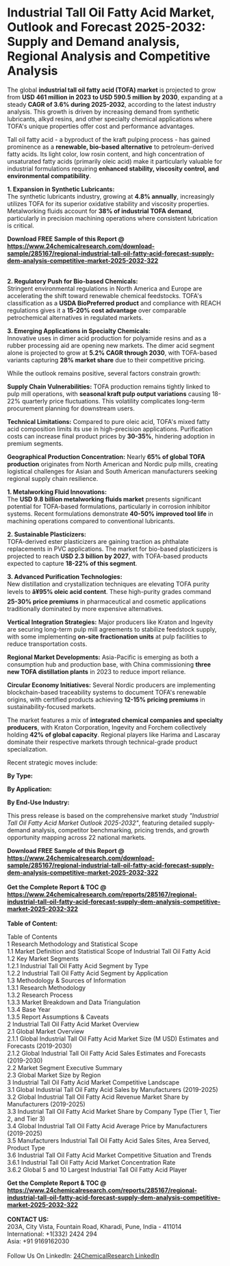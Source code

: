 <h1>Industrial Tall Oil Fatty Acid Market, Outlook and Forecast 2025-2032: Supply and Demand analysis, Regional Analysis and Competitive Analysis</h1><p>The global <strong>industrial tall oil fatty acid (TOFA) market</strong> is projected to grow from <strong>USD 461 million in 2023 to USD 590.5 million by 2030</strong>, expanding at a steady <strong>CAGR of 3.6% during 2025-2032</strong>, according to the latest industry analysis. This growth is driven by increasing demand from synthetic lubricants, alkyd resins, and other specialty chemical applications where TOFA's unique properties offer cost and performance advantages.</p><p>Tall oil fatty acid - a byproduct of the kraft pulping process - has gained prominence as a <strong>renewable, bio-based alternative</strong> to petroleum-derived fatty acids. Its light color, low rosin content, and high concentration of unsaturated fatty acids (primarily oleic acid) make it particularly valuable for industrial formulations requiring <strong>enhanced stability, viscosity control, and environmental compatibility</strong>.</p><p><strong>1. Expansion in Synthetic Lubricants:</strong><br>
The synthetic lubricants industry, growing at <strong>4.8% annually</strong>, increasingly utilizes TOFA for its superior oxidative stability and viscosity properties. Metalworking fluids account for <strong>38% of industrial TOFA demand</strong>, particularly in precision machining operations where consistent lubrication is critical.</p><div><b>Download FREE Sample of this Report @ 
            <a href="https://www.24chemicalresearch.com/download-sample/285167/regional-industrial-tall-oil-fatty-acid-forecast-supply-dem-analysis-competitive-market-2025-2032-322">
            https://www.24chemicalresearch.com/download-sample/285167/regional-industrial-tall-oil-fatty-acid-forecast-supply-dem-analysis-competitive-market-2025-2032-322</a></b></div><br><p><strong>2. Regulatory Push for Bio-based Chemicals:</strong><br>
Stringent environmental regulations in North America and Europe are accelerating the shift toward renewable chemical feedstocks. TOFA's classification as a <strong>USDA BioPreferred product</strong> and compliance with REACH regulations gives it a <strong>15-20% cost advantage</strong> over comparable petrochemical alternatives in regulated markets.</p><p><strong>3. Emerging Applications in Specialty Chemicals:</strong><br>
Innovative uses in dimer acid production for polyamide resins and as a rubber processing aid are opening new markets. The dimer acid segment alone is projected to grow at <strong>5.2% CAGR through 2030</strong>, with TOFA-based variants capturing <strong>28% market share</strong> due to their competitive pricing.</p><p>While the outlook remains positive, several factors constrain growth:</p><p><strong>Supply Chain Vulnerabilities:</strong> TOFA production remains tightly linked to pulp mill operations, with <strong>seasonal kraft pulp output variations</strong> causing 18-22% quarterly price fluctuations. This volatility complicates long-term procurement planning for downstream users.</p><p><strong>Technical Limitations:</strong> Compared to pure oleic acid, TOFA's mixed fatty acid composition limits its use in high-precision applications. Purification costs can increase final product prices by <strong>30-35%</strong>, hindering adoption in premium segments.</p><p><strong>Geographical Production Concentration:</strong> Nearly <strong>65% of global TOFA production</strong> originates from North American and Nordic pulp mills, creating logistical challenges for Asian and South American manufacturers seeking regional supply chain resilience.</p><p><strong>1. Metalworking Fluid Innovations:</strong><br>
The <strong>USD 9.8 billion metalworking fluids market</strong> presents significant potential for TOFA-based formulations, particularly in corrosion inhibitor systems. Recent formulations demonstrate <strong>40-50% improved tool life</strong> in machining operations compared to conventional lubricants.</p><p><strong>2. Sustainable Plasticizers:</strong><br>
TOFA-derived ester plasticizers are gaining traction as phthalate replacements in PVC applications. The market for bio-based plasticizers is projected to reach <strong>USD 2.3 billion by 2027</strong>, with TOFA-based products expected to capture <strong>18-22% of this segment</strong>.</p><p><strong>3. Advanced Purification Technologies:</strong><br>
New distillation and crystallization techniques are elevating TOFA purity levels to <strong>â¥95% oleic acid content</strong>. These high-purity grades command <strong>25-30% price premiums</strong> in pharmaceutical and cosmetic applications traditionally dominated by more expensive alternatives.</p><p><strong>Vertical Integration Strategies:</strong> Major producers like Kraton and Ingevity are securing long-term pulp mill agreements to stabilize feedstock supply, with some implementing <strong>on-site fractionation units</strong> at pulp facilities to reduce transportation costs.</p><p><strong>Regional Market Developments:</strong> Asia-Pacific is emerging as both a consumption hub and production base, with China commissioning <strong>three new TOFA distillation plants</strong> in 2023 to reduce import reliance.</p><p><strong>Circular Economy Initiatives:</strong> Several Nordic producers are implementing blockchain-based traceability systems to document TOFA's renewable origins, with certified products achieving <strong>12-15% pricing premiums</strong> in sustainability-focused markets.</p><p>The market features a mix of <strong>integrated chemical companies and specialty producers</strong>, with Kraton Corporation, Ingevity and Forchem collectively holding <strong>42% of global capacity</strong>. Regional players like Harima and Lascaray dominate their respective markets through technical-grade product specialization.</p><p>Recent strategic moves include:</p><p><strong>By Type:</strong></p><p><strong>By Application:</strong></p><p><strong>By End-Use Industry:</strong></p><p>This press release is based on the comprehensive market study <em>"Industrial Tall Oil Fatty Acid Market Outlook 2025-2032"</em>, featuring detailed supply-demand analysis, competitor benchmarking, pricing trends, and growth opportunity mapping across 22 national markets.</p><div><b>Download FREE Sample of this Report @ 
            <a href="https://www.24chemicalresearch.com/download-sample/285167/regional-industrial-tall-oil-fatty-acid-forecast-supply-dem-analysis-competitive-market-2025-2032-322">
            https://www.24chemicalresearch.com/download-sample/285167/regional-industrial-tall-oil-fatty-acid-forecast-supply-dem-analysis-competitive-market-2025-2032-322</a></b></div><br><div><b>Get the Complete Report & TOC @ 
            <a href="https://www.24chemicalresearch.com/reports/285167/regional-industrial-tall-oil-fatty-acid-forecast-supply-dem-analysis-competitive-market-2025-2032-322">
            https://www.24chemicalresearch.com/reports/285167/regional-industrial-tall-oil-fatty-acid-forecast-supply-dem-analysis-competitive-market-2025-2032-322</a></b></div><br>
            <b>Table of Content:</b><p>Table of Contents<br />
1 Research Methodology and Statistical Scope<br />
1.1 Market Definition and Statistical Scope of Industrial Tall Oil Fatty Acid<br />
1.2 Key Market Segments<br />
1.2.1 Industrial Tall Oil Fatty Acid Segment by Type<br />
1.2.2 Industrial Tall Oil Fatty Acid Segment by Application<br />
1.3 Methodology & Sources of Information<br />
1.3.1 Research Methodology<br />
1.3.2 Research Process<br />
1.3.3 Market Breakdown and Data Triangulation<br />
1.3.4 Base Year<br />
1.3.5 Report Assumptions & Caveats<br />
2 Industrial Tall Oil Fatty Acid Market Overview<br />
2.1 Global Market Overview<br />
2.1.1 Global Industrial Tall Oil Fatty Acid Market Size (M USD) Estimates and Forecasts (2019-2030)<br />
2.1.2 Global Industrial Tall Oil Fatty Acid Sales Estimates and Forecasts (2019-2030)<br />
2.2 Market Segment Executive Summary<br />
2.3 Global Market Size by Region<br />
3 Industrial Tall Oil Fatty Acid Market Competitive Landscape<br />
3.1 Global Industrial Tall Oil Fatty Acid Sales by Manufacturers (2019-2025)<br />
3.2 Global Industrial Tall Oil Fatty Acid Revenue Market Share by Manufacturers (2019-2025)<br />
3.3 Industrial Tall Oil Fatty Acid Market Share by Company Type (Tier 1, Tier 2, and Tier 3)<br />
3.4 Global Industrial Tall Oil Fatty Acid Average Price by Manufacturers (2019-2025)<br />
3.5 Manufacturers Industrial Tall Oil Fatty Acid Sales Sites, Area Served, Product Type<br />
3.6 Industrial Tall Oil Fatty Acid Market Competitive Situation and Trends<br />
3.6.1 Industrial Tall Oil Fatty Acid Market Concentration Rate<br />
3.6.2 Global 5 and 10 Largest Industrial Tall Oil Fatty Acid Player</p><div><b>Get the Complete Report & TOC @ 
            <a href="https://www.24chemicalresearch.com/reports/285167/regional-industrial-tall-oil-fatty-acid-forecast-supply-dem-analysis-competitive-market-2025-2032-322">
            https://www.24chemicalresearch.com/reports/285167/regional-industrial-tall-oil-fatty-acid-forecast-supply-dem-analysis-competitive-market-2025-2032-322</a></b></div><br><b>CONTACT US:</b><br>
            203A, City Vista, Fountain Road, Kharadi, Pune, India - 411014<br>
            International: +1(332) 2424 294<br>
            Asia: +91 9169162030 <br><br>
            Follow Us On LinkedIn: <a href="https://www.linkedin.com/company/24chemicalresearch/">24ChemicalResearch LinkedIn</a>